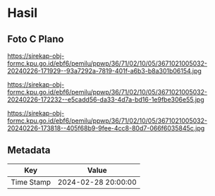 # Hasil

## Foto C Plano

https://sirekap-obj-formc.kpu.go.id/ebf6/pemilu/ppwp/36/71/02/10/05/3671021005032-20240226-171929--93a7292a-7819-401f-a6b3-b8a301b06154.jpg

https://sirekap-obj-formc.kpu.go.id/ebf6/pemilu/ppwp/36/71/02/10/05/3671021005032-20240226-172232--e5cadd56-da33-4d7a-bd16-1e9fbe306e55.jpg

https://sirekap-obj-formc.kpu.go.id/ebf6/pemilu/ppwp/36/71/02/10/05/3671021005032-20240226-173818--405f68b9-9fee-4cc8-80d7-066f6035845c.jpg


## Metadata

| Key        | Value               |
| ---------- | ------------------- |
| Time Stamp | 2024-02-28 20:00:00 |



